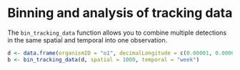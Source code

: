 # Binning and analysis of tracking data

The `bin_tracking_data` function allows you to combine multiple detections in the same spatial and temporal into one observation.

```R
d <- data.frame(organismID = "o1", decimalLongitude = c(0.00001, 0.00001), decimalLatitude = c(1.00001, 1.00001), eventDate = as.Date(c("2018-06-06", "2018-06-07")))
b <- bin_tracking_data(d, spatial = 1000, temporal = "week")
```
